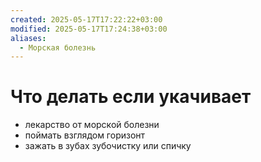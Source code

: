 ```yaml
---
created: 2025-05-17T17:22:22+03:00
modified: 2025-05-17T17:24:38+03:00
aliases:
  - Морская болезнь
---
```


# Что делать если укачивает

 - лекарство от морской болезни
 - поймать взглядом горизонт
 - зажать в зубах зубочистку или спичку
